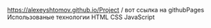 https://alexeyshtomov.github.io/Project /
вот ссылка на githubPages
Использованые технологии 
HTML
CSS
JavaScript
